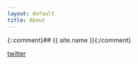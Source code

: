 ```yaml
---
layout: default
title: About
---
```

{::comment}## {{ site.name }}{:/comment}

<a href="https://twitter.com/CrayfishGhost">twitter</a>